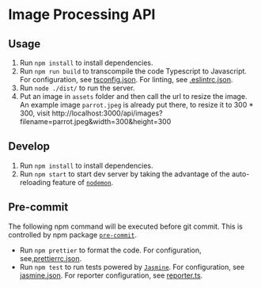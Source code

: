 # Image Processing API

## Usage
1. Run `npm install` to install dependencies.
2. Run `npm run build` to transcompile the code Typescript to Javascript. For configuration, see [tsconfig.json](./tsconfig.json). For linting, see [.eslintrc.json](./.eslintrc.json).
3. Run `node ./dist/` to run the server.
4. Put an image in `assets` folder and then call the url to resize the image. An example image `parrot.jpeg` is already put there, to resize it to 300 * 300, visit http://localhost:3000/api/images?filename=parrot.jpeg&width=300&height=300

## Develop
1. Run `npm install` to install dependencies.
2. Run `npm start` to start dev server by taking the advantage of the auto-reloading feature of [`nodemon`](https://www.npmjs.com/package/nodemon).

## Pre-commit
The following npm command will be executed before git commit. This is controlled by npm package [`pre-commit`](https://www.npmjs.com/package/pre-commit).
* Run `npm prettier` to format the code. For configuration, see[.prettierrc.json](./.prettierrc.json).
* Run `npm test` to run tests powered by [`Jasmine`](https://www.npmjs.com/package/jasmine). For configuration, see [jasmine.json](./spec/support/jasmine.json). For reporter configuration, see [reporter.ts](./src/tests/helpers/reporter.ts).

